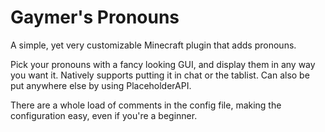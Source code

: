 # Gaymer's Pronouns
A simple, yet very customizable Minecraft plugin that adds pronouns.

Pick your pronouns with a fancy looking GUI, and display them in any way you want it. Natively supports putting it in chat or the tablist. Can also be put anywhere else by using PlaceholderAPI.

There are a whole load of comments in the config file, making the configuration easy, even if you're a beginner.
